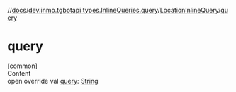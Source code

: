 //[docs](../../../index.md)/[dev.inmo.tgbotapi.types.InlineQueries.query](../index.md)/[LocationInlineQuery](index.md)/[query](query.md)



# query  
[common]  
Content  
open override val [query](query.md): [String](https://kotlinlang.org/api/latest/jvm/stdlib/kotlin/-string/index.html)  



